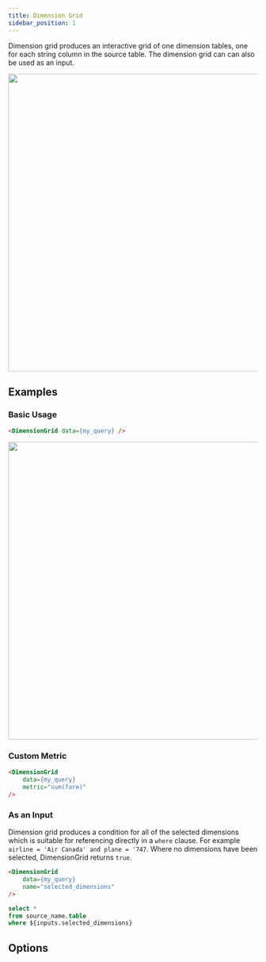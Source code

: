 ```yaml
---
title: Dimension Grid
sidebar_position: 1
---
```


Dimension grid produces an interactive grid of one dimension tables, one for each string column in the source table. The dimension grid can can also be used as an input. 

<img src="/img/dimension-grid.gif" width='600px'/> 

## Examples

### Basic Usage 


```html
<DimensionGrid data={my_query} />
```

<img src="/img/dimension-grid.png" width='600px'/> 



### Custom Metric 

```html
<DimensionGrid 
    data={my_query} 
    metric="sum(fare)"
/>
```

### As an Input 

Dimension grid produces a condition for all of the selected dimensions which is suitable for referencing directly in a `where` clause. For example `airline = 'Air Canada' and plane = '747`. Where no dimensions have been selected, DimensionGrid returns `true`. 

```html
<DimensionGrid 
    data={my_query} 
    name="selected_dimensions"
/>
```

```sql filtered_query
select *
from source_name.table
where ${inputs.selected_dimensions}
```


## Options

<PropListing 
    name="data"
    description="Query name, wrapped in curly braces"
    required=true
    options="string"
/>
<PropListing 
    name="metric"
    description="SQL aggregate which could be applied to `data` e.g. 'sum(sales)'"
    options="string"
    default="count(*)"
/>
<PropListing 
    name="name"
    description="Name of the dimension grid, used to reference the selected value elsewhere as {`{inputs.name}`}"
    options="string"
/>
<PropListing 
    name="metricLabel"
    description="Label for the metric"
    options="string"
/>
<PropListing 
    name="limit"
    description="Maximum number of rows to include in each table"
    options="number"
    default="10"
/>
